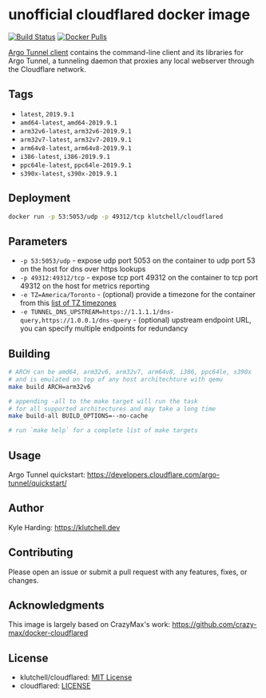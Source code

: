 # unofficial cloudflared docker image

[![Build Status](https://travis-ci.com/klutchell/cloudflared.svg?branch=master)](https://travis-ci.com/klutchell/cloudflared)
[![Docker Pulls](https://img.shields.io/docker/pulls/klutchell/cloudflared.svg?style=flat)](https://hub.docker.com/r/klutchell/cloudflared/)

[Argo Tunnel client](https://github.com/cloudflare/cloudflared) contains the command-line client and its libraries for Argo Tunnel, a tunneling daemon that proxies any local webserver through the Cloudflare network.

## Tags

* `latest`, `2019.9.1`
* `amd64-latest`, `amd64-2019.9.1`
* `arm32v6-latest`, `arm32v6-2019.9.1`
* `arm32v7-latest`, `arm32v7-2019.9.1`
* `arm64v8-latest`, `arm64v8-2019.9.1`
* `i386-latest`, `i386-2019.9.1`
* `ppc64le-latest`, `ppc64le-2019.9.1`
* `s390x-latest`, `s390x-2019.9.1`

## Deployment

```bash
docker run -p 53:5053/udp -p 49312/tcp klutchell/cloudflared
```

## Parameters

* `-p 53:5053/udp` - expose udp port 5053 on the container to udp port 53 on the host for dns over https lookups
* `-p 49312:49312/tcp` - expose tcp port 49312 on the container to tcp port 49312 on the host for metrics reporting
* `-e TZ=America/Toronto` - (optional) provide a timezone for the container from this [list of TZ timezones](https://en.wikipedia.org/wiki/List_of_tz_database_time_zones)
* `-e TUNNEL_DNS_UPSTREAM=https://1.1.1.1/dns-query,https://1.0.0.1/dns-query` - (optional) upstream endpoint URL, you can specify multiple endpoints for redundancy

## Building

```bash
# ARCH can be amd64, arm32v6, arm32v7, arm64v8, i386, ppc64le, s390x
# and is emulated on top of any host architechture with qemu
make build ARCH=arm32v6

# appending -all to the make target will run the task
# for all supported architectures and may take a long time
make build-all BUILD_OPTIONS=--no-cache

# run `make help` for a complete list of make targets
```

## Usage

Argo Tunnel quickstart: https://developers.cloudflare.com/argo-tunnel/quickstart/

## Author

Kyle Harding: https://klutchell.dev

## Contributing

Please open an issue or submit a pull request with any features, fixes, or changes.

## Acknowledgments

This image is largely based on CrazyMax's work: https://github.com/crazy-max/docker-cloudflared

## License

* klutchell/cloudflared: [MIT License](./LICENSE)
* cloudflared: [LICENSE](https://github.com/cloudflare/cloudflared/blob/master/LICENSE)
